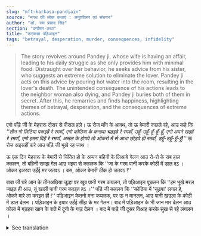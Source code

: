 ```yaml
---
slug: "mft-karkasa-pandiain"
source: "मगध की लोक कथाएं : अनुशाीलन एवं संचयन"
author: "डॉ. राम प्रसाद सिंह"
section: "वर्णाश्रम-कथा"
title: "करकसा पड़िआइन"
tags: "betrayal, desperation, murder, consequences, infidelity"
---
```

<blockquote>
The story revolves around Pandey ji, whose wife is having an affair, leading to his daily struggle as she only provides him with minimal food. Distraught over her behavior, he seeks advice from his sister, who suggests an extreme solution to eliminate the lover. Pandey ji acts on this advice by pouring hot water into the room, resulting in the lover's death. The unintended consequence of his actions leads to the neighbor woman also dying, and Pandey ji buries both of them in secret. After this, he remarries and finds happiness, highlighting themes of betrayal, desperation, and the consequences of extreme actions.
</blockquote>

एगो पाँड़े जी के मेहरारू दोसर से फँसल हले। ऊ रोज माँग के आवथ, तो ऊ बेमारी कछले रहे, आउ कहे कि 
*''तीन गो लिटिया पकइहें रे रमवाँ, एगो कोठिया के कन्हवा चढ़इहे रे रमवाँ, उहूँ-उहूँ-हूँ-हूँ-हूँ, एगो अपने खइहें रे रमवाँ, एगो हमरा दिहें रे रमवाँ, असल के होयवे तो ओकरो में से आधा छोड़वे हो रमवाँ, उहूँ-उहूँ-हूँ-हूँ!''* 
ऊ रोज अइसहीं करे आउ पाँड़े जी भूखे रह जाथ । 

ऊ एक दिन मेहरारू के बेमारी से चिंतित हो के अप्पन बहिनी के लिआवे गेलन आउ रो-रो के सब हाल कहलन, तो बहिनी समझ गेल आउ भइवा से कहलक कि ''जा के गरम पानी करके कोठी में डाल दऽ । ओकर इअरवा उहँई मर जतवऽ । बस, ओकर बेमारी ठीक हो जतवऽ !'' 
 
बाबा जी घरे आन के तीनअछिया चूल्हा पर खूब पानी गरम कयलन, तो पड़िआइन पूछलन कि ''हम भूखे मरल जाइत ही आउ, तूं खाली पानी गरम करइत हऽ ।'' पाँड़े जी कहलन कि ''कोठिया में 'सूढ़वा' लगल हे, ओकरे मारे ला करइत ही !'' पड़िआइन केतनो मना कयलक, पर ऊ न मानलन, आउ पानी खउला के कोठी में डाल देलन । पड़िआइन के इयार उहँई सींझ के मर गेलन। बाद में पड़िआइन के भी जान मार देलन आउ कोला में गड़हरा खान के राते में दूनो के गाड़ देलन । बाद में पाड़े जी दूसर विआह करके सुख से रहे लगलन ।

<details>
<summary>See translation</summary>

A certain Pandey ji's wife was entangled with another. She came home every day asking for something, while he was not feeling well and said that 

*''Three rotis will be cooked, dear, one will be offered to the deity in the room, oh-oh-oh-oh, one will be for you, dear, and one will be given to me, dear, if it is real, you will leave half of it for me, oh-oh-oh-oh!''* 

Every day it happened this way and Pandey ji stayed hungry. 

One day, being worried about his wife's illness, he went to fetch his sister and, crying, told her everything. His sister understood and told him, "Go and boil some hot water and pour it in the room. Her lover will die right there. Then her illness will be cured!" 

Baba ji brought home the hot water and asked the neighbor woman, "I’m starving and you're just boiling water?" Pandey ji replied, "There is a 'sudharwa' in the room, that’s why I’m doing this!” The neighbor woman insisted, but he did not listen, and poured the boiling water into the room. The lover was scalded and died right there. Later, the neighbor woman also died, and Pandey ji buried both of them in the night in a pit. Afterward, Pandey ji remarried and began to live happily.
</details>